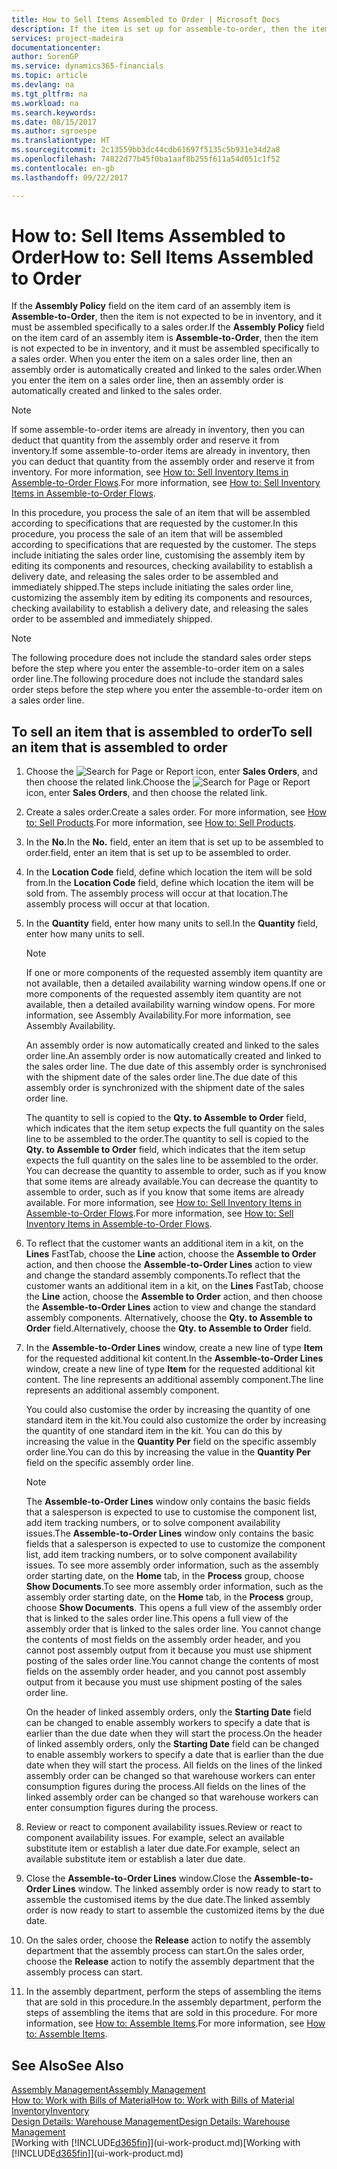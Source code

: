 ```yaml
---
title: How to Sell Items Assembled to Order | Microsoft Docs
description: If the item is set up for assemble-to-order, then the item is not expected to be in inventory, and it must be assembled specifically to a sales order. When you enter the item on a sales order line, then an assembly order is automatically created and linked to the sales order.
services: project-madeira
documentationcenter: 
author: SorenGP
ms.service: dynamics365-financials
ms.topic: article
ms.devlang: na
ms.tgt_pltfrm: na
ms.workload: na
ms.search.keywords: 
ms.date: 08/15/2017
ms.author: sgroespe
ms.translationtype: HT
ms.sourcegitcommit: 2c13559bb3dc44cdb61697f5135c5b931e34d2a8
ms.openlocfilehash: 74822d77b45f0ba1aaf8b255f611a54d051c1f52
ms.contentlocale: en-gb
ms.lasthandoff: 09/22/2017

---
```

# <a name="how-to-sell-items-assembled-to-order"></a><span data-ttu-id="f7c9b-104">How to: Sell Items Assembled to Order</span><span class="sxs-lookup"><span data-stu-id="f7c9b-104">How to: Sell Items Assembled to Order</span></span>
<span data-ttu-id="f7c9b-105">If the **Assembly Policy** field on the item card of an assembly item is **Assemble-to-Order**, then the item is not expected to be in inventory, and it must be assembled specifically to a sales order.</span><span class="sxs-lookup"><span data-stu-id="f7c9b-105">If the **Assembly Policy** field on the item card of an assembly item is **Assemble-to-Order**, then the item is not expected to be in inventory, and it must be assembled specifically to a sales order.</span></span> <span data-ttu-id="f7c9b-106">When you enter the item on a sales order line, then an assembly order is automatically created and linked to the sales order.</span><span class="sxs-lookup"><span data-stu-id="f7c9b-106">When you enter the item on a sales order line, then an assembly order is automatically created and linked to the sales order.</span></span>  

> [!NOTE]  
>  <span data-ttu-id="f7c9b-107">If some assemble-to-order items are already in inventory, then you can deduct that quantity from the assembly order and reserve it from inventory.</span><span class="sxs-lookup"><span data-stu-id="f7c9b-107">If some assemble-to-order items are already in inventory, then you can deduct that quantity from the assembly order and reserve it from inventory.</span></span> <span data-ttu-id="f7c9b-108">For more information, see [How to: Sell Inventory Items in Assemble-to-Order Flows](assembly-how-to-sell-assemble-to-order-items-and-inventory-items-together.md).</span><span class="sxs-lookup"><span data-stu-id="f7c9b-108">For more information, see [How to: Sell Inventory Items in Assemble-to-Order Flows](assembly-how-to-sell-assemble-to-order-items-and-inventory-items-together.md).</span></span>  

<span data-ttu-id="f7c9b-109">In this procedure, you process the sale of an item that will be assembled according to specifications that are requested by the customer.</span><span class="sxs-lookup"><span data-stu-id="f7c9b-109">In this procedure, you process the sale of an item that will be assembled according to specifications that are requested by the customer.</span></span> <span data-ttu-id="f7c9b-110">The steps include initiating the sales order line, customising the assembly item by editing its components and resources, checking availability to establish a delivery date, and releasing the sales order to be assembled and immediately shipped.</span><span class="sxs-lookup"><span data-stu-id="f7c9b-110">The steps include initiating the sales order line, customizing the assembly item by editing its components and resources, checking availability to establish a delivery date, and releasing the sales order to be assembled and immediately shipped.</span></span>  

> [!NOTE]  
>  <span data-ttu-id="f7c9b-111">The following procedure does not include the standard sales order steps before the step where you enter the assemble-to-order item on a sales order line.</span><span class="sxs-lookup"><span data-stu-id="f7c9b-111">The following procedure does not include the standard sales order steps before the step where you enter the assemble-to-order item on a sales order line.</span></span>  

## <a name="to-sell-an-item-that-is-assembled-to-order"></a><span data-ttu-id="f7c9b-112">To sell an item that is assembled to order</span><span class="sxs-lookup"><span data-stu-id="f7c9b-112">To sell an item that is assembled to order</span></span>  
1.  <span data-ttu-id="f7c9b-113">Choose the ![Search for Page or Report](media/ui-search/search_small.png "Search for Page or Report icon") icon, enter **Sales Orders**, and then choose the related link.</span><span class="sxs-lookup"><span data-stu-id="f7c9b-113">Choose the ![Search for Page or Report](media/ui-search/search_small.png "Search for Page or Report icon") icon, enter **Sales Orders**, and then choose the related link.</span></span>  
2.  <span data-ttu-id="f7c9b-114">Create a sales order.</span><span class="sxs-lookup"><span data-stu-id="f7c9b-114">Create a sales order.</span></span> <span data-ttu-id="f7c9b-115">For more information, see [How to: Sell Products](sales-how-sell-products.md).</span><span class="sxs-lookup"><span data-stu-id="f7c9b-115">For more information, see [How to: Sell Products](sales-how-sell-products.md).</span></span>  
3.  <span data-ttu-id="f7c9b-116">In the **No.**</span><span class="sxs-lookup"><span data-stu-id="f7c9b-116">In the **No.**</span></span> <span data-ttu-id="f7c9b-117">field, enter an item that is set up to be assembled to order.</span><span class="sxs-lookup"><span data-stu-id="f7c9b-117">field, enter an item that is set up to be assembled to order.</span></span>  
4.  <span data-ttu-id="f7c9b-118">In the **Location Code** field, define which location the item will be sold from.</span><span class="sxs-lookup"><span data-stu-id="f7c9b-118">In the **Location Code** field, define which location the item will be sold from.</span></span> <span data-ttu-id="f7c9b-119">The assembly process will occur at that location.</span><span class="sxs-lookup"><span data-stu-id="f7c9b-119">The assembly process will occur at that location.</span></span>  
5.  <span data-ttu-id="f7c9b-120">In the **Quantity** field, enter how many units to sell.</span><span class="sxs-lookup"><span data-stu-id="f7c9b-120">In the **Quantity** field, enter how many units to sell.</span></span>  

    > [!NOTE]  
    >  <span data-ttu-id="f7c9b-121">If one or more components of the requested assembly item quantity are not available, then a detailed availability warning window opens.</span><span class="sxs-lookup"><span data-stu-id="f7c9b-121">If one or more components of the requested assembly item quantity are not available, then a detailed availability warning window opens.</span></span> <span data-ttu-id="f7c9b-122">For more information, see Assembly Availability.</span><span class="sxs-lookup"><span data-stu-id="f7c9b-122">For more information, see Assembly Availability.</span></span>  

    <span data-ttu-id="f7c9b-123">An assembly order is now automatically created and linked to the sales order line.</span><span class="sxs-lookup"><span data-stu-id="f7c9b-123">An assembly order is now automatically created and linked to the sales order line.</span></span> <span data-ttu-id="f7c9b-124">The due date of this assembly order is synchronised with the shipment date of the sales order line.</span><span class="sxs-lookup"><span data-stu-id="f7c9b-124">The due date of this assembly order is synchronized with the shipment date of the sales order line.</span></span>  

    <span data-ttu-id="f7c9b-125">The quantity to sell is copied to the **Qty. to Assemble to Order** field, which indicates that the item setup expects the full quantity on the sales line to be assembled to the order.</span><span class="sxs-lookup"><span data-stu-id="f7c9b-125">The quantity to sell is copied to the **Qty. to Assemble to Order** field, which indicates that the item setup expects the full quantity on the sales line to be assembled to the order.</span></span> <span data-ttu-id="f7c9b-126">You can decrease the quantity to assemble to order, such as if you know that some items are already available.</span><span class="sxs-lookup"><span data-stu-id="f7c9b-126">You can decrease the quantity to assemble to order, such as if you know that some items are already available.</span></span> <span data-ttu-id="f7c9b-127">For more information, see [How to: Sell Inventory Items in Assemble-to-Order Flows](assembly-how-to-sell-inventory-items-in-assemble-to-order-flows.md).</span><span class="sxs-lookup"><span data-stu-id="f7c9b-127">For more information, see [How to: Sell Inventory Items in Assemble-to-Order Flows](assembly-how-to-sell-inventory-items-in-assemble-to-order-flows.md).</span></span>  

6.  <span data-ttu-id="f7c9b-128">To reflect that the customer wants an additional item in a kit, on the **Lines** FastTab, choose the **Line** action, choose the **Assemble to Order** action, and then choose the **Assemble-to-Order Lines** action to view and change the standard assembly components.</span><span class="sxs-lookup"><span data-stu-id="f7c9b-128">To reflect that the customer wants an additional item in a kit, on the **Lines** FastTab, choose the **Line** action, choose the **Assemble to Order** action, and then choose the **Assemble-to-Order Lines** action to view and change the standard assembly components.</span></span> <span data-ttu-id="f7c9b-129">Alternatively, choose the **Qty. to Assemble to Order** field.</span><span class="sxs-lookup"><span data-stu-id="f7c9b-129">Alternatively, choose the **Qty. to Assemble to Order** field.</span></span>  
7.  <span data-ttu-id="f7c9b-130">In the **Assemble-to-Order Lines** window, create a new line of type **Item** for the requested additional kit content.</span><span class="sxs-lookup"><span data-stu-id="f7c9b-130">In the **Assemble-to-Order Lines** window, create a new line of type **Item** for the requested additional kit content.</span></span> <span data-ttu-id="f7c9b-131">The line represents an additional assembly component.</span><span class="sxs-lookup"><span data-stu-id="f7c9b-131">The line represents an additional assembly component.</span></span>  

    <span data-ttu-id="f7c9b-132">You could also customise the order by increasing the quantity of one standard item in the kit.</span><span class="sxs-lookup"><span data-stu-id="f7c9b-132">You could also customize the order by increasing the quantity of one standard item in the kit.</span></span> <span data-ttu-id="f7c9b-133">You can do this by increasing the value in the **Quantity Per** field on the specific assembly order line.</span><span class="sxs-lookup"><span data-stu-id="f7c9b-133">You can do this by increasing the value in the **Quantity Per** field on the specific assembly order line.</span></span>  

    > [!NOTE]  
    >  <span data-ttu-id="f7c9b-134">The **Assemble-to-Order Lines** window only contains the basic fields that a salesperson is expected to use to customise the component list, add item tracking numbers, or to solve component availability issues.</span><span class="sxs-lookup"><span data-stu-id="f7c9b-134">The **Assemble-to-Order Lines** window only contains the basic fields that a salesperson is expected to use to customize the component list, add item tracking numbers, or to solve component availability issues.</span></span> <span data-ttu-id="f7c9b-135">To see more assembly order information, such as the assembly order starting date, on the **Home** tab, in the **Process** group, choose **Show Documents**.</span><span class="sxs-lookup"><span data-stu-id="f7c9b-135">To see more assembly order information, such as the assembly order starting date, on the **Home** tab, in the **Process** group, choose **Show Documents**.</span></span> <span data-ttu-id="f7c9b-136">This opens a full view of the assembly order that is linked to the sales order line.</span><span class="sxs-lookup"><span data-stu-id="f7c9b-136">This opens a full view of the assembly order that is linked to the sales order line.</span></span> <span data-ttu-id="f7c9b-137">You cannot change the contents of most fields on the assembly order header, and you cannot post assembly output from it because you must use shipment posting of the sales order line.</span><span class="sxs-lookup"><span data-stu-id="f7c9b-137">You cannot change the contents of most fields on the assembly order header, and you cannot post assembly output from it because you must use shipment posting of the sales order line.</span></span>  
    >   
    >  <span data-ttu-id="f7c9b-138">On the header of linked assembly orders, only the **Starting Date** field can be changed to enable assembly workers to specify a date that is earlier than the due date when they will start the process.</span><span class="sxs-lookup"><span data-stu-id="f7c9b-138">On the header of linked assembly orders, only the **Starting Date** field can be changed to enable assembly workers to specify a date that is earlier than the due date when they will start the process.</span></span> <span data-ttu-id="f7c9b-139">All fields on the lines of the linked assembly order can be changed so that warehouse workers can enter consumption figures during the process.</span><span class="sxs-lookup"><span data-stu-id="f7c9b-139">All fields on the lines of the linked assembly order can be changed so that warehouse workers can enter consumption figures during the process.</span></span>  

8.  <span data-ttu-id="f7c9b-140">Review or react to component availability issues.</span><span class="sxs-lookup"><span data-stu-id="f7c9b-140">Review or react to component availability issues.</span></span> <span data-ttu-id="f7c9b-141">For example, select an available substitute item or establish a later due date.</span><span class="sxs-lookup"><span data-stu-id="f7c9b-141">For example, select an available substitute item or establish a later due date.</span></span>  
9. <span data-ttu-id="f7c9b-142">Close the **Assemble-to-Order Lines** window.</span><span class="sxs-lookup"><span data-stu-id="f7c9b-142">Close the **Assemble-to-Order Lines** window.</span></span> <span data-ttu-id="f7c9b-143">The linked assembly order is now ready to start to assemble the customised items by the due date.</span><span class="sxs-lookup"><span data-stu-id="f7c9b-143">The linked assembly order is now ready to start to assemble the customized items by the due date.</span></span>  
10. <span data-ttu-id="f7c9b-144">On the sales order, choose the **Release** action to notify the assembly department that the assembly process can start.</span><span class="sxs-lookup"><span data-stu-id="f7c9b-144">On the sales order, choose the **Release** action to notify the assembly department that the assembly process can start.</span></span>  
11. <span data-ttu-id="f7c9b-145">In the assembly department, perform the steps of assembling the items that are sold in this procedure.</span><span class="sxs-lookup"><span data-stu-id="f7c9b-145">In the assembly department, perform the steps of assembling the items that are sold in this procedure.</span></span> <span data-ttu-id="f7c9b-146">For more information, see [How to: Assemble Items](assembly-how-to-assemble-items.md).</span><span class="sxs-lookup"><span data-stu-id="f7c9b-146">For more information, see [How to: Assemble Items](assembly-how-to-assemble-items.md).</span></span>  

## <a name="see-also"></a><span data-ttu-id="f7c9b-147">See Also</span><span class="sxs-lookup"><span data-stu-id="f7c9b-147">See Also</span></span>  
[<span data-ttu-id="f7c9b-148">Assembly Management</span><span class="sxs-lookup"><span data-stu-id="f7c9b-148">Assembly Management</span></span>](assembly-assemble-items.md)  
[<span data-ttu-id="f7c9b-149">How to: Work with Bills of Material</span><span class="sxs-lookup"><span data-stu-id="f7c9b-149">How to: Work with Bills of Material</span></span>](inventory-how-work-BOMs.md)  
[<span data-ttu-id="f7c9b-150">Inventory</span><span class="sxs-lookup"><span data-stu-id="f7c9b-150">Inventory</span></span>](inventory-manage-inventory.md)  
[<span data-ttu-id="f7c9b-151">Design Details: Warehouse Management</span><span class="sxs-lookup"><span data-stu-id="f7c9b-151">Design Details: Warehouse Management</span></span>](design-details-warehouse-management.md)  
<span data-ttu-id="f7c9b-152">[Working with [!INCLUDE[d365fin](includes/d365fin_md.md)]](ui-work-product.md)</span><span class="sxs-lookup"><span data-stu-id="f7c9b-152">[Working with [!INCLUDE[d365fin](includes/d365fin_md.md)]](ui-work-product.md)</span></span>

